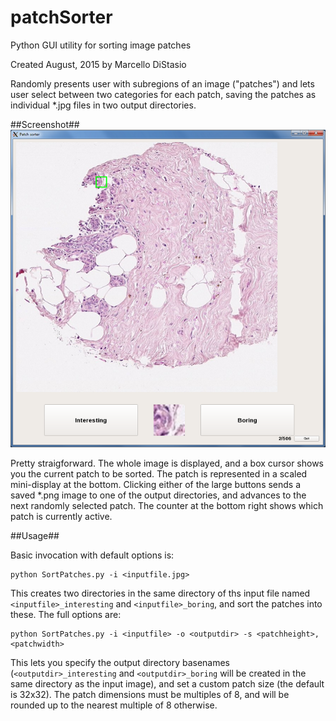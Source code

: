 # patchSorter
Python GUI utility for sorting image patches

Created August, 2015 by Marcello DiStasio

Randomly presents user with subregions of an image ("patches") and lets user select between two categories for each patch, saving the patches as individual *.jpg files in two output directories.

##Screenshot##
<img src="doc/img/screenshot_1.png">

Pretty straigforward.  The whole image is displayed, and a box cursor shows you the current patch to be sorted. The patch is represented in a scaled mini-display at the bottom. Clicking either of the large buttons sends a saved *.png image to one of the output directories, and advances to the next randomly selected patch.  The counter at the bottom right shows which patch is currently active.

##Usage##

Basic invocation with default options is:
```
python SortPatches.py -i <inputfile.jpg>
```
This creates two directories in the same directory of ths input file named `<inputfile>_interesting` and `<inputfile>_boring`, and sort the patches into these.  The full options are:
```
python SortPatches.py -i <inputfile> -o <outputdir> -s <patchheight>,<patchwidth>
```

This lets you specify the output directory basenames (`<outputdir>_interesting` and `<outputdir>_boring` will be created in the same directory as the input image), and set a custom patch size (the default is 32x32).  The patch dimensions must be multiples of 8, and will be rounded up to the nearest multiple of 8 otherwise.


